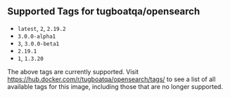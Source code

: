 ## Supported Tags for tugboatqa/opensearch

* `latest`, `2`, `2.19.2`
* `3.0.0-alpha1`
* `3`, `3.0.0-beta1`
* `2.19.1`
* `1`, `1.3.20`

The above tags are currently supported. Visit https://hub.docker.com/r/tugboatqa/opensearch/tags/ to see a list of all available tags for this image, including those that are no longer supported.
